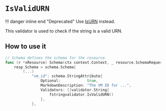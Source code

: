 # `IsValidURN`

!!! danger inline end "Deprecated"
    Use [IsURN](./isurn.md) instead.

This validator is used to check if the string is a valid URN.

## How to use it

```go
// Schema defines the schema for the resource.
func (r *xResource) Schema(ctx context.Context, _ resource.SchemaRequest, resp *resource.SchemaResponse) {
    resp.Schema = schema.Schema{
        (...)
            "vm_id": schema.StringAttribute{
                Optional:            true,
                MarkdownDescription: "The VM ID for ...",
                Validators: []validator.String{
                    fstringvalidator.IsValidURN()
                },
            },
```
